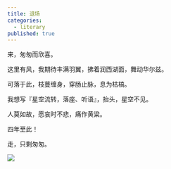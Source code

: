```yaml
---
title: 退场
categories:
  - literary
published: true
---
```



来，匆匆而欣喜。  

这里有风，我期待丰满羽翼，拂着润西湖面，舞动华尔兹。   

可落于此，枝蔓缠身，穿肠止脉，息为枯槁。  

我想写『星空流转，落座、听语』，抬头，星空不见。    

人莫如故，愿哀时不悲，痛作黄粱。  

四年至此！  

走，只剩匆匆。

![](/assets/images/ncu.jpg)
